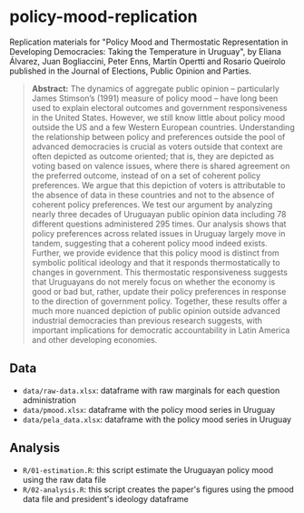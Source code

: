# policy-mood-replication

Replication materials for "Policy Mood and Thermostatic Representation in Developing Democracies: Taking the Temperature in Uruguay", by Eliana Álvarez, Juan Bogliaccini, Peter Enns, Martín Opertti and Rosario Queirolo published in the Journal of Elections, Public Opinion and Parties.

> **Abstract:** The dynamics of aggregate public opinion – particularly James Stimson’s (1991) measure of policy mood – have long been used to explain electoral outcomes and government responsiveness in the United States. However, we still know little about policy mood outside the US and a few Western European countries. Understanding the relationship between policy and preferences outside the pool of advanced democracies is crucial as voters outside that context are often depicted as outcome oriented; that is, they are depicted as voting based on valence issues, where there is shared agreement on the preferred outcome, instead of on a set of coherent policy preferences. We argue that this depiction of voters is attributable to the absence of data in these countries and not to the absence of coherent policy preferences. We test our argument by analyzing nearly three decades of Uruguayan public opinion data including 78 different questions administered 295 times. Our analysis shows that policy preferences across related issues in Uruguay largely move in tandem, suggesting that a coherent policy mood indeed exists. Further, we provide evidence that this policy mood is distinct from symbolic political ideology and that it responds thermostatically to changes in government. This thermostatic responsiveness suggests that Uruguayans do not merely focus on whether the economy is good or bad but, rather, update their policy preferences in response to the direction of government policy. Together, these results offer a much more nuanced depiction of public opinion outside advanced industrial democracies than previous research suggests, with important implications for democratic accountability in Latin America and other developing economies.

## Data
- `data/raw-data.xlsx`: dataframe with raw marginals for each question administration
- `data/pmood.xlsx`: dataframe with the policy mood series in Uruguay
- `data/pela_data.xlsx`: dataframe with the policy mood series in Uruguay

## Analysis

+ `R/01-estimation.R`: this script estimate the Uruguayan policy mood using the raw data file
+ `R/02-analysis.R`: this script creates the paper's figures using the pmood data file and president's ideology dataframe
